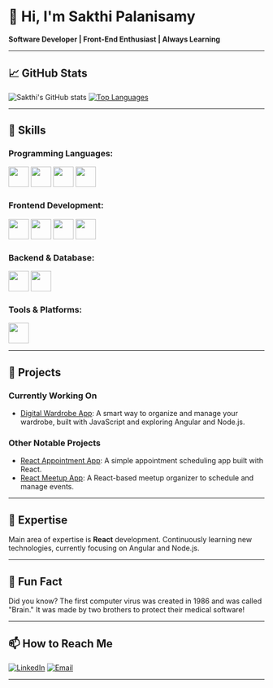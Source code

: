 # 👋 Hi, I'm Sakthi Palanisamy

**Software Developer | Front-End Enthusiast | Always Learning**

---

## 📈 GitHub Stats
![Sakthi's GitHub stats](https://github-readme-stats.vercel.app/api?username=programmer-sakthi&show_icons=true&theme=radical)
[![Top Languages](https://github-readme-stats.vercel.app/api/top-langs/?username=programmer-sakthi&layout=compact&theme=radical)](https://github.com/programmer-sakthi)

---

## 🚀 **Skills**

### **Programming Languages:**
<img src="https://img.shields.io/badge/-C++-00599C?style=for-the-badge&logo=c%2B%2B&logoColor=white" height="40" /> 
<img src="https://img.shields.io/badge/-C-555555?style=for-the-badge&logo=c&logoColor=white" height="40" /> 
<img src="https://img.shields.io/badge/-Java-007396?style=for-the-badge&logo=java&logoColor=white" height="40" /> 
<img src="https://img.shields.io/badge/-Python-3776AB?style=for-the-badge&logo=python&logoColor=white" height="40" /> 

### **Frontend Development:**
<img src="https://img.shields.io/badge/-HTML5-E34F26?style=for-the-badge&logo=html5&logoColor=white" height="40" /> 
<img src="https://img.shields.io/badge/-CSS3-1572B6?style=for-the-badge&logo=css3" height="40" /> 
<img src="https://img.shields.io/badge/-JavaScript-F7DF1E?style=for-the-badge&logo=javascript&logoColor=black" height="40" /> 
<img src="https://img.shields.io/badge/-React-61DAFB?style=for-the-badge&logo=react&logoColor=black" height="40" /> 

### **Backend & Database:**
<img src="https://img.shields.io/badge/-Firebase-FFCA28?style=for-the-badge&logo=firebase&logoColor=black" height="40" /> 
<img src="https://img.shields.io/badge/-MySQL-4479A1?style=for-the-badge&logo=mysql&logoColor=white" height="40" /> 


### **Tools & Platforms:**
<img src="https://img.shields.io/badge/-Git-F05032?style=for-the-badge&logo=git&logoColor=white" height="40" /> 


---

## 💼 **Projects**

### **Currently Working On**
- [Digital Wardrobe App](https://github.com/programmer-sakthi/digital-wardrobe-app): A smart way to organize and manage your wardrobe, built with JavaScript and exploring Angular and Node.js.

### **Other Notable Projects**
- [React Appointment App](https://github.com/programmer-sakthi/react-appointment-app): A simple appointment scheduling app built with React.
- [React Meetup App](https://github.com/programmer-sakthi/react-meetup-app): A React-based meetup organizer to schedule and manage events.

---

## 🌟 **Expertise**
Main area of expertise is **React** development. Continuously learning new technologies, currently focusing on Angular and Node.js.

---

## 🎉 **Fun Fact**
Did you know? The first computer virus was created in 1986 and was called "Brain." It was made by two brothers to protect their medical software!

---

## 📫 **How to Reach Me**
[![LinkedIn](https://img.shields.io/badge/-LinkedIn-0077B5?style=flat&logo=linkedin&logoColor=white)](https://www.linkedin.com/in/sakthi-palanisamy-0964a2290/)
[![Email](https://img.shields.io/badge/-Email-D14836?style=flat&logo=gmail&logoColor=white)](mailto:sakthipalanisamy7@gmail.com)

---
